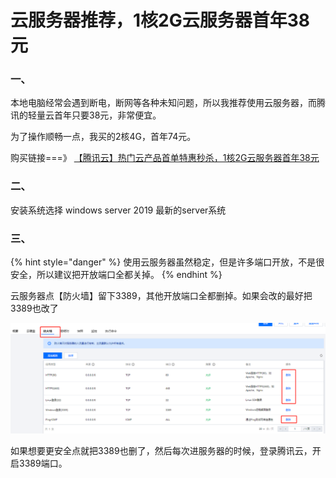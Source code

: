 # 云服务器推荐，1核2G云服务器首年38元

### 一、

本地电脑经常会遇到断电，断网等各种未知问题，所以我推荐使用云服务器，而腾讯的轻量云首年只要38元，非常便宜。

为了操作顺畅一点，我买的2核4G，首年74元。

购买链接===》 [【腾讯云】热门云产品首单特惠秒杀，1核2G云服务器首年38元](https://curl.qcloud.com/bM9iWeFf)&#x20;

### 二、

安装系统选择 windows server 2019 最新的server系统

### 三、

{% hint style="danger" %}
使用云服务器虽然稳定，但是许多端口开放，不是很安全，所以建议把开放端口全都关掉。
{% endhint %}

云服务器点【防火墙】留下3389，其他开放端口全都删掉。如果会改的最好把3389也改了

![](<.gitbook/assets/image (2).png>)

如果想要更安全点就把3389也删了，然后每次进服务器的时候，登录腾讯云，开启3389端口。

